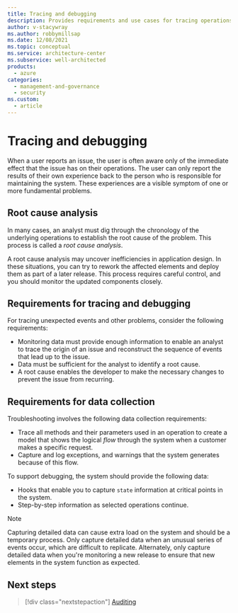 ```yaml
---
title: Tracing and debugging
description: Provides requirements and use cases for tracing operations and debugging software releases as it relates to monitoring, and diagnostics. 
author: v-stacywray
ms.author: robbymillsap
ms.date: 12/08/2021
ms.topic: conceptual
ms.service: architecture-center
ms.subservice: well-architected
products:
  - azure
categories:
  - management-and-governance
  - security
ms.custom:
  - article
---
```


# Tracing and debugging

When a user reports an issue, the user is often aware only of the immediate effect that the issue has on their operations. The user can only report the results of their own experience back to the person who is responsible for maintaining the system. These experiences are a visible symptom of one or more fundamental problems.

## Root cause analysis

 In many cases, an analyst must dig through the chronology of the underlying operations to establish the root cause of the problem. This process is called a *root cause analysis*.

A root cause analysis may uncover inefficiencies in application design. In these situations, you can try to rework the affected elements and deploy them as part of a later release. This process requires careful control, and you should monitor the updated components closely.

## Requirements for tracing and debugging

For tracing unexpected events and other problems, consider the following requirements:

- Monitoring data must provide enough information to enable an analyst to trace the origin of an issue and reconstruct the sequence of events that lead up to the issue.
- Data must be sufficient for the analyst to identify a root cause.
- A root cause enables the developer to make the necessary changes to prevent the issue from recurring.

## Requirements for data collection

Troubleshooting involves the following data collection requirements:

- Trace all methods and their parameters used in an operation to create a model that shows the logical *flow* through the system when a customer makes a specific request.
- Capture and log exceptions, and warnings that the system generates because of this flow.

To support debugging, the system should provide the following data:

- Hooks that enable you to capture `state` information at critical points in the system.
- Step-by-step information as selected operations continue.

> [!NOTE]
> Capturing detailed data can cause extra load on the system and should be a temporary process. Only capture detailed data when an unusual series of events occur, which are difficult to replicate. Alternately, only capture detailed data when you're monitoring a new release to ensure that new elements in the system function as expected.

## Next steps

> [!div class="nextstepaction"]
> [Auditing](./auditing.md)